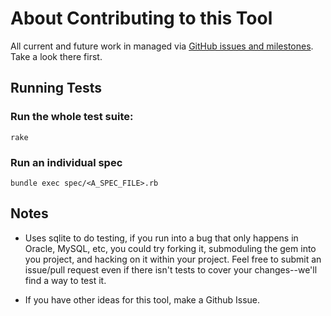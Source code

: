 About Contributing to this Tool
===============================

All current and future work in managed via [GitHub issues and milestones](https://github.com/joegoggins/iron_fixture_extractor/issues?state=open).  Take a look there first.

Running Tests
-------------

### Run the whole test suite:

    rake

### Run an individual spec

    bundle exec spec/<A_SPEC_FILE>.rb

Notes
-----

* Uses sqlite to do testing, if you run into a bug that only happens in
  Oracle, MySQL, etc, you could try forking it, submoduling the gem into you project,
  and hacking on it within your project.  Feel free to submit an
  issue/pull request even if there isn't tests to cover your
  changes--we'll find a way to test it.
  
* If you have other ideas for this tool, make a Github Issue.
